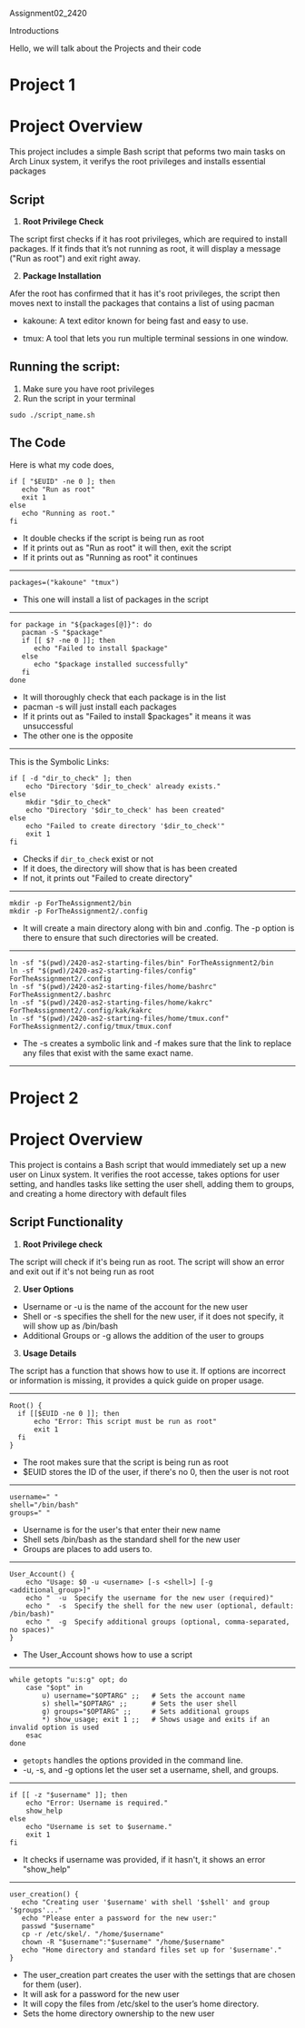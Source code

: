 Assignment02_2420


Introductions 

Hello, we will talk about the Projects and their code

# Project 1

# Project Overview

This project includes a simple Bash script that peforms two main tasks on Arch Linux system, it verifys the root privileges and installs essential packages 

## Script

1. **Root Privilege Check**

The script first checks if it has root privileges, which are required to install packages. If it finds that it’s not running as root, it will display a message ("Run as root") and exit right away.

2. **Package Installation**

Afer the root has confirmed that it has it's root privileges, the script then moves next to install the packages that contains a list of using pacman

- kakoune: A text editor known for being fast and easy to use.

- tmux: A tool that lets you run multiple terminal sessions in one window.

## Running the script:
1. Make sure you have root privileges
2. Run the script in your terminal 

`sudo ./script_name.sh`

## The Code

Here is what my code does, 

```
if [ "$EUID" -ne 0 ]; then 
   echo "Run as root"
   exit 1
else
   echo "Running as root."
fi
```
- It double checks if the script is being run as root
- If it prints out as "Run as root" it will then, exit the script
- If it prints out as "Running as root" it continues

---

```
packages=("kakoune" "tmux")
```
- This one will install a list of packages in the script

---

```
for package in "${packages[@]}": do 
   pacman -S "$package"
   if [[ $? -ne 0 ]]; then
      echo "Failed to install $package"
   else
      echo "$package installed successfully"
   fi
done
```
- It will thoroughly check that each package is in the list
- pacman -s will just install each packages
- If it prints out as "Failed to install $packages" it means it was unsuccessful
- The other one is the opposite

---

This is the Symbolic Links:

```
if [ -d "dir_to_check" ]; then
    echo "Directory '$dir_to_check' already exists."
else
    mkdir "$dir_to_check"
    echo "Directory '$dir_to_check' has been created"
else 
    echo "Failed to create directory '$dir_to_check'"
    exit 1
fi	
```
- Checks if `dir_to_check` exist or not
- If it does, the directory will show that is has been created
- If not, it prints out "Failed to create directory"

---
```
mkdir -p ForTheAssignment2/bin
mkdir -p ForTheAssignment2/.config
```
- It will create a main directory along with bin and .config. The -p option is there to ensure that such directories will be created.

---
```
ln -sf "$(pwd)/2420-as2-starting-files/bin" ForTheAssignment2/bin
ln -sf "$(pwd)/2420-as2-starting-files/config" ForTheAssignment2/.config
ln -sf "$(pwd)/2420-as2-starting-files/home/bashrc" ForTheAssignment2/.bashrc
ln -sf "$(pwd)/2420-as2-starting-files/home/kakrc" ForTheAssignment2/.config/kak/kakrc
ln -sf "$(pwd)/2420-as2-starting-files/home/tmux.conf" ForTheAssignment2/.config/tmux/tmux.conf
```
- The -s creates a symbolic link and -f makes sure that the link to replace any files that exist with the same exact name.

---

# Project 2

# Project Overview

This project is contains a Bash script that would immediately set up a new user on Linux system. It verifies the root accesse, takes options for user setting, and handles tasks like setting the user shell, adding them to groups, and creating a home directory with default files

## Script Functionality

1. **Root Privilege check**

The script will check if it's being run as root. The script will show an error and exit out if it's not being run as root

2. **User Options** 

- Username or -u is the name of the account for the new user
- Shell or -s specifies the shell for the new user, if it does not specify, it will show up as /bin/bash
- Additional Groups or -g allows the addition of the user to groups 

3. **Usage Details**

The script has a function that shows how to use it. If options are incorrect or information is missing, it provides a quick guide on proper usage.

---

```
Root() {
  if [[$EUID -ne 0 ]]; then
      echo "Error: This script must be run as root"
      exit 1
  fi
}
```
- The root makes sure that the script is being run as root
- $EUID stores the ID of the user, if there's no 0, then the user is not root

---
```
username=" "
shell="/bin/bash"
groups=" "
```
- Username is for the user's that enter their new name
- Shell sets /bin/bash as the standard shell for the new user
- Groups are places to add users to.

---
```
User_Account() {
    echo "Usage: $0 -u <username> [-s <shell>] [-g <additional_group>]"
    echo "  -u  Specify the username for the new user (required)"
    echo "  -s  Specify the shell for the new user (optional, default: /bin/bash)"
    echo "  -g  Specify additional groups (optional, comma-separated, no spaces)" 
}
```
- The User_Account shows how to use a script

---
```
while getopts "u:s:g" opt; do
    case "$opt" in
        u) username="$OPTARG" ;;   # Sets the account name
        s) shell="$OPTARG" ;;      # Sets the user shell
        g) groups="$OPTARG" ;;     # Sets additional groups
        *) show_usage; exit 1 ;;   # Shows usage and exits if an invalid option is used
    esac
done
```
- `getopts` handles the options provided in the command line.
- -u, -s, and -g options let the user set a username, shell, and groups.

---
```
if [[ -z "$username" ]]; then
    echo "Error: Username is required."
    show_help
else
    echo "Username is set to $username."
    exit 1
fi
```
- It checks if username was provided, if it hasn't, it shows an error "show_help"

---
```
user_creation() {
   echo "Creating user '$username' with shell '$shell' and group '$groups'..."
   echo "Please enter a password for the new user:"
   passwd "$username"
   cp -r /etc/skel/. "/home/$username"
   chown -R "$username":"$username" "/home/$username"
   echo "Home directory and standard files set up for '$username'."
}
```
- The user_creation part creates the user with the settings that are chosen for them (user).
- It will ask for a password for the new user
- It will copy the files from /etc/skel to the user’s home directory.
- Sets the home directory ownership to the new user


